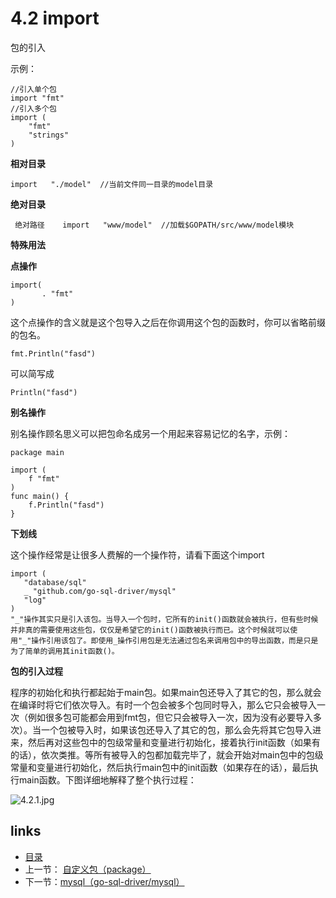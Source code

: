 # **4.2 import**

包的引入

示例：

```
//引入单个包
import "fmt"
//引入多个包
import (
	"fmt"
	"strings"
)
```

**相对目录**

```
import   "./model"  //当前文件同一目录的model目录
```

**绝对目录**

```
 绝对路径    import   "www/model"  //加载$GOPATH/src/www/model模块
```

**特殊用法**

**点操作**

```
import( 
       . "fmt" 
) 

```

这个点操作的含义就是这个包导入之后在你调用这个包的函数时，你可以省略前缀的包名。

```
fmt.Println("fasd")
```

可以简写成

```
Println("fasd")
```

**别名操作**

别名操作顾名思义可以把包命名成另一个用起来容易记忆的名字，示例：

```
package main

import (
	f "fmt"
)
func main() {	
	f.Println("fasd")
}

```

**下划线**

这个操作经常是让很多人费解的一个操作符，请看下面这个import

```
import (
   "database/sql"
   _ "github.com/go-sql-driver/mysql"
   "log"
)
"_"操作其实只是引入该包。当导入一个包时，它所有的init()函数就会被执行，但有些时候并非真的需要使用这些包，仅仅是希望它的init()函数被执行而已。这个时候就可以使用"_"操作引用该包了。即使用_操作引用包是无法通过包名来调用包中的导出函数，而是只是为了简单的调用其init函数()。
```

**包的引入过程**

程序的初始化和执行都起始于main包。如果main包还导入了其它的包，那么就会在编译时将它们依次导入。有时一个包会被多个包同时导入，那么它只会被导入一次（例如很多包可能都会用到fmt包，但它只会被导入一次，因为没有必要导入多次）。当一个包被导入时，如果该包还导入了其它的包，那么会先将其它包导入进来，然后再对这些包中的包级常量和变量进行初始化，接着执行init函数（如果有的话），依次类推。等所有被导入的包都加载完毕了，就会开始对main包中的包级常量和变量进行初始化，然后执行main包中的init函数（如果存在的话），最后执行main函数。下图详细地解释了整个执行过程：



![4.2.1.jpg](/images/4.2.1.jpg?raw=true)

## links

- [目录](/zh/preface.md)
- 上一节： [自定义包（package）](/zh/4.1.md)
- 下一节：[mysql（go-sql-driver/mysql）](/zh/5.1.md)


